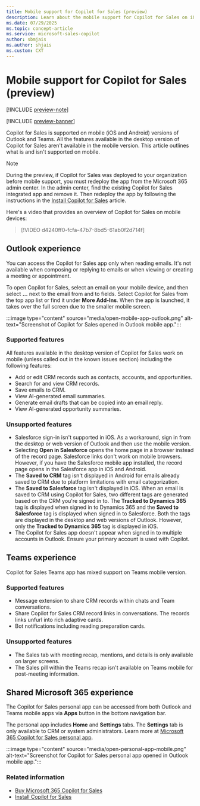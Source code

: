 ```yaml
---
title: Mobile support for Copilot for Sales (preview)
description: Learn about the mobile support for Copilot for Sales on iOS and Android versions of Outlook and Teams, including supported and unsupported features.
ms.date: 07/29/2025
ms.topic: concept-article
ms.service: microsoft-sales-copilot
author: sbmjais
ms.author: shjais
ms.custom: CXT
---
```


# Mobile support for Copilot for Sales (preview)

[!INCLUDE [preview-note](~/../shared-content/shared/preview-includes/preview-note-d365.md)]

[!INCLUDE [preview-banner](~/../shared-content/shared/preview-includes/preview-banner.md)]

Copilot for Sales is supported on mobile (iOS and Android) versions of Outlook and Teams. All the features available in the desktop version of Copilot for Sales aren't available in the mobile version. This article outlines what is and isn't supported on mobile.

> [!NOTE]
> During the preview, if Copilot for Sales was deployed to your organization before mobile support, you must redeploy the app from the Microsoft 365 admin center. In the admin center, find the existing Copilot for Sales integrated app and remove it. Then redeploy the app by following the instructions in the [Install Copilot for Sales](install-viva-sales.md) article.

Here's a video that provides an overview of Copilot for Sales on mobile devices:

> [!VIDEO d4240ff0-fcfa-47b7-8bd5-61ab0f2d714f]

## Outlook experience

You can access the Copilot for Sales app only when reading emails. It's not available when composing or replying to emails or when viewing or creating a meeting or appointment.

To open Copilot for Sales, select an email on your mobile device, and then select **...**  next to the email from and to fields. Select Copilot for Sales from the top app list or find it under **More Add-Ins**. When the app is launched, it takes over the full screen due to the smaller mobile screen.

:::image type="content" source="media/open-mobile-app-outlook.png" alt-text="Screenshot of Copilot for Sales opened in Outlook mobile app.":::

### Supported features

All features available in the desktop version of Copilot for Sales work on mobile (unless called out in the known issues section) including the following features:

- Add or edit CRM records such as contacts, accounts, and opportunities.
- Search for and view CRM records.
- Save emails to CRM.
- View AI-generated email summaries.
- Generate email drafts that can be copied into an email reply.
- View AI-generated opportunity summaries.

### Unsupported features

- Salesforce sign-in isn't supported in iOS. As a workaround, sign in from the desktop or web version of Outlook and then use the mobile version.
- Selecting **Open in Salesforce** opens the home page in a browser instead of the record page. Salesforce links don't work on mobile browsers. However, if you have the Salesforce mobile app installed, the record page opens in the Salesforce app in iOS and Android.
- The **Saved to CRM** tag isn't displayed in Android for emails already saved to CRM due to platform limitations with email categorization.
- The **Saved to Salesforce** tag isn't displayed in iOS. When an email is saved to CRM using Copilot for Sales, two different tags are generated based on the CRM you're signed in to. The **Tracked to Dynamics 365** tag is displayed when signed in to Dynamics 365 and the **Saved to Salesforce** tag is displayed when signed in to Salesforce. Both the tags are displayed in the desktop and web versions of Outlook. However, only the **Tracked to Dynamics 365** tag is displayed in iOS. 
- The Copilot for Sales app doesn't appear when signed in to multiple accounts in Outlook. Ensure your primary account is used with Copilot.

## Teams experience

Copilot for Sales Teams app has mixed support on Teams mobile version.

### Supported features

- Message extension to share CRM records within chats and Team conversations.
- Share Copilot for Sales CRM record links in conversations. The records links unfurl into rich adaptive cards.
- Bot notifications including reading preparation cards.

### Unsupported features

- The Sales tab with meeting recap, mentions, and details is only available on larger screens.
- The Sales pill within the Teams recap isn't available on Teams mobile for post-meeting information.

## Shared Microsoft 365 experience

The Copilot for Sales personal app can be accessed from both Outlook and Teams mobile apps via **Apps** button in the bottom navigation bar.

The personal app includes **Home** and **Settings** tabs. The **Settings** tab is only available to CRM or system administrators. Learn more at [Microsoft 365 Copilot for Sales personal app](personal-app.md).

:::image type="content" source="media/open-personal-app-mobile.png" alt-text="Screenshot for Copilot for Sales personal app opened in Outlook mobile app.":::

### Related information

- [Buy Microsoft 365 Copilot for Sales](buy-license.md)<br>
- [Install Copilot for Sales](install-viva-sales.md)
